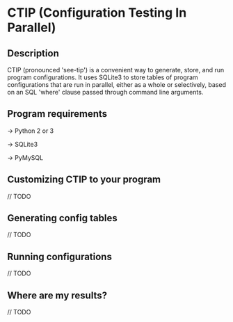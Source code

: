 # CTIP (Configuration Testing In Parallel)

## Description
CTIP (pronounced 'see-tip') is a convenient way to generate, store, and
run program configurations. It uses SQLite3 to store tables of program
configurations that are run in parallel, either as a whole or selectively,
based on an SQL 'where' clause passed through command line arguments.

## Program requirements
-> Python 2 or 3

-> SQLite3

-> PyMySQL

## Customizing CTIP to your program
// TODO

## Generating config tables
// TODO

## Running configurations
// TODO

## Where are my results?
// TODO

